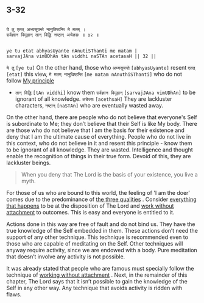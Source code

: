 ## 3-32


```shloka-sa

ये तु एतत् अभ्यसूयन्ते नानुतिष्ठन्ति मे मतम् ।
सर्वज्ञान विमूढान् तान् विद्धि नष्टान् अचेतसः ॥ ३२ ॥

```
```shloka-sa-hk

ye tu etat abhyasUyante nAnutiSThanti me matam |
sarvajJAna vimUDhAn tAn viddhi naSTAn acetasaH || 32 ||

```
`ये तु` `[ye tu]` On the other hand, those who `अभ्यसूयन्ते` `[abhyasUyante]` resent `एतत्` `[etat]` this view, `मे मतम् नानुथिष्ठन्ति` `[me matam nAnuthiSThanti]` who do not follow 
[My principle](3-30.md#principle_of_the_lord)
 - `तान् विद्धि` `[tAn viddhi]` know them `सर्वज्ञान विमूढान्` `[sarvajJAna vimUDhAn]` to be ignorant of all knowledge. `अचेथ्सः` `[acethsaH]` They are lackluster characters, `नष्टान्` `[naSTAn]` who are eventually wasted away.

On the other hand, there are people who do not believe that everyone's Self is subordinate to Me; they don’t believe that their Self is like My body. There are those who do not believe that I am the basis for their existence and deny that I am the ultimate cause of everything. People who do not live in this context, who do not believe in it and resent this principle - know them to be ignorant of all knowledge. They are wasted. Intelligence and thought enable the recognition of things in their true form. Devoid of this, they are lackluster beings.



<a name='applnote_66'></a>
> When you deny that The Lord is the basis of your existence, you live a myth.



For those of us who are bound to this world, the feeling of 'I am the doer' comes due to the predominance of 
[the three qualities](2-45_to_2-46.md#satva_rajas_tamas)
. Consider 
[everything that happens](Back-to-Basics.md#actions_and_happenings)
 to be at the disposition of The Lord and 
[work without attachment](Back-to-Basics.md#karmayOga_a_defn)
 to outcomes. This is easy and everyone is entitled to it. 

Actions done in this way are free of fault and do not bind us. They have the true knowledge of the Self embedded in them. These actions don’t need the support of any other technique. This technique is recommended even to those who are capable of meditating on the Self. Other techniques will anyway require activity, since we are endowed with a body. Pure meditation that doesn’t involve any activity is not possible.

It was already stated that people who are famous must specially follow the technique of 
[working without attachment](Back-to-Basics.md#karmayOga_a_defn)
. Next, in the remainder of this chapter, The Lord says that it isn’t possible to gain the knowledge of the Self in any other way. Any technique that avoids activity is ridden with flaws.


